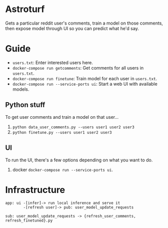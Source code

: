 # Astroturf
Gets a particular reddit user's comments, train a model on those comments, then expose model through UI so you can predict what he'd say.

# Guide
- `users.txt`: Enter interested users here.
- `docker-compose run getcomments`: Get comments for all users in `users.txt`.
- `docker-compose run finetune`: Train model for each user in `users.txt`.
- `docker-compose run --service-ports ui`: Start a web UI with available models.

## Python stuff
To get user comments and train a model on that user...
1. `python data_user_comments.py --users user1 user2 user3`
2. `python finetune.py --users user1 user2 user3`

## UI
To run the UI, there's a few options depending on what you want to do.
1. docker `docker-compose run --service-ports ui`.


# Infrastructure
```
app: ui -[infer]-> run local inference and serve it
        -[refresh user]-> pub: user_model_update_requests

sub: user_model_update_requests -> {refresh_user_comments, refresh_finetuned}.py 
```
